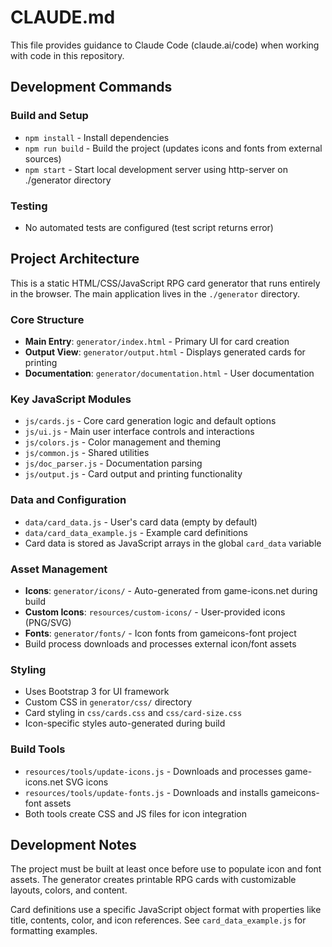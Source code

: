 # CLAUDE.md

This file provides guidance to Claude Code (claude.ai/code) when working with code in this repository.

## Development Commands

### Build and Setup
- `npm install` - Install dependencies 
- `npm run build` - Build the project (updates icons and fonts from external sources)
- `npm start` - Start local development server using http-server on ./generator directory

### Testing
- No automated tests are configured (test script returns error)

## Project Architecture

This is a static HTML/CSS/JavaScript RPG card generator that runs entirely in the browser. The main application lives in the `./generator` directory.

### Core Structure
- **Main Entry**: `generator/index.html` - Primary UI for card creation
- **Output View**: `generator/output.html` - Displays generated cards for printing
- **Documentation**: `generator/documentation.html` - User documentation

### Key JavaScript Modules
- `js/cards.js` - Core card generation logic and default options
- `js/ui.js` - Main user interface controls and interactions
- `js/colors.js` - Color management and theming
- `js/common.js` - Shared utilities
- `js/doc_parser.js` - Documentation parsing
- `js/output.js` - Card output and printing functionality

### Data and Configuration
- `data/card_data.js` - User's card data (empty by default)
- `data/card_data_example.js` - Example card definitions
- Card data is stored as JavaScript arrays in the global `card_data` variable

### Asset Management
- **Icons**: `generator/icons/` - Auto-generated from game-icons.net during build
- **Custom Icons**: `resources/custom-icons/` - User-provided icons (PNG/SVG)
- **Fonts**: `generator/fonts/` - Icon fonts from gameicons-font project
- Build process downloads and processes external icon/font assets

### Styling
- Uses Bootstrap 3 for UI framework
- Custom CSS in `generator/css/` directory
- Card styling in `css/cards.css` and `css/card-size.css`
- Icon-specific styles auto-generated during build

### Build Tools
- `resources/tools/update-icons.js` - Downloads and processes game-icons.net SVG icons
- `resources/tools/update-fonts.js` - Downloads and installs gameicons-font assets
- Both tools create CSS and JS files for icon integration

## Development Notes

The project must be built at least once before use to populate icon and font assets. The generator creates printable RPG cards with customizable layouts, colors, and content.

Card definitions use a specific JavaScript object format with properties like title, contents, color, and icon references. See `card_data_example.js` for formatting examples.